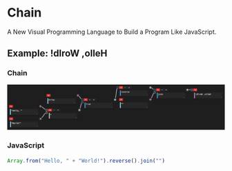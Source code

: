 # Chain

A New Visual Programming Language to Build a Program Like JavaScript.

## Example: !dlroW ,olleH

### Chain

![](ss.png)

### JavaScript

```javascript
Array.from("Hello, " + "World!").reverse().join("")
```